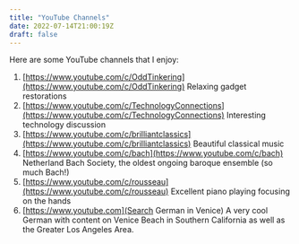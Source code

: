 ```yaml
---
title: "YouTube Channels"
date: 2022-07-14T21:00:19Z
draft: false
---
```

Here are some YouTube channels that I enjoy:

1. [https://www.youtube.com/c/OddTinkering](https://www.youtube.com/c/OddTinkering) Relaxing gadget restorations
2. [https://www.youtube.com/c/TechnologyConnections](https://www.youtube.com/c/TechnologyConnections) Interesting technology discussion
3. [https://www.youtube.com/c/brilliantclassics](https://www.youtube.com/c/brilliantclassics) Beautiful classical music
4. [https://www.youtube.com/c/bach](https://www.youtube.com/c/bach) Netherland Bach Society, the oldest ongoing baroque ensemble (so much Bach!)
5. [https://www.youtube.com/c/rousseau](https://www.youtube.com/c/rousseau) Excellent piano playing focusing on the hands
6. [https://www.youtube.com](Search German in Venice) A very cool German with content on Venice Beach in Southern California as well as the Greater Los Angeles Area.
